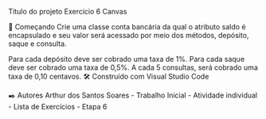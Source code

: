 Título do projeto
Exercicio 6 Canvas

🚀 Começando
Crie uma classe conta bancária da qual o atributo saldo é encapsulado e seu valor será acessado por meio dos métodos, depósito, saque e consulta.

Para cada depósito deve ser cobrado uma taxa de 1%.
Para cada saque deve ser cobrado uma taxa de 0,5%.
A cada 5 consultas, será cobrado uma taxa de 0,10 centavos.
🛠️ Construído com
Visual Studio Code

✒️ Autores
Arthur dos Santos Soares - Trabalho Inicial - Atividade individual - Lista de Exercícios - Etapa 6
